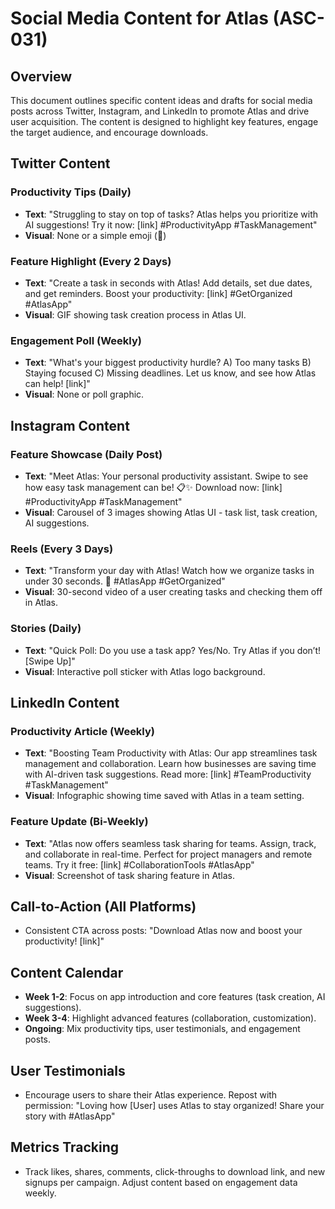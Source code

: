 # Social Media Content for Atlas (ASC-031)

## Overview
This document outlines specific content ideas and drafts for social media posts across Twitter, Instagram, and LinkedIn to promote Atlas and drive user acquisition. The content is designed to highlight key features, engage the target audience, and encourage downloads.

## Twitter Content

### Productivity Tips (Daily)
- **Text**: "Struggling to stay on top of tasks? Atlas helps you prioritize with AI suggestions! Try it now: [link] #ProductivityApp #TaskManagement"
- **Visual**: None or a simple emoji (📅)

### Feature Highlight (Every 2 Days)
- **Text**: "Create a task in seconds with Atlas! Add details, set due dates, and get reminders. Boost your productivity: [link] #GetOrganized #AtlasApp"
- **Visual**: GIF showing task creation process in Atlas UI.

### Engagement Poll (Weekly)
- **Text**: "What's your biggest productivity hurdle? A) Too many tasks B) Staying focused C) Missing deadlines. Let us know, and see how Atlas can help! [link]"
- **Visual**: None or poll graphic.

## Instagram Content

### Feature Showcase (Daily Post)
- **Text**: "Meet Atlas: Your personal productivity assistant. Swipe to see how easy task management can be! 📋✨ Download now: [link] #ProductivityApp #TaskManagement"
- **Visual**: Carousel of 3 images showing Atlas UI - task list, task creation, AI suggestions.

### Reels (Every 3 Days)
- **Text**: "Transform your day with Atlas! Watch how we organize tasks in under 30 seconds. 🚀 #AtlasApp #GetOrganized"
- **Visual**: 30-second video of a user creating tasks and checking them off in Atlas.

### Stories (Daily)
- **Text**: "Quick Poll: Do you use a task app? Yes/No. Try Atlas if you don’t! [Swipe Up]"
- **Visual**: Interactive poll sticker with Atlas logo background.

## LinkedIn Content

### Productivity Article (Weekly)
- **Text**: "Boosting Team Productivity with Atlas: Our app streamlines task management and collaboration. Learn how businesses are saving time with AI-driven task suggestions. Read more: [link] #TeamProductivity #TaskManagement"
- **Visual**: Infographic showing time saved with Atlas in a team setting.

### Feature Update (Bi-Weekly)
- **Text**: "Atlas now offers seamless task sharing for teams. Assign, track, and collaborate in real-time. Perfect for project managers and remote teams. Try it free: [link] #CollaborationTools #AtlasApp"
- **Visual**: Screenshot of task sharing feature in Atlas.

## Call-to-Action (All Platforms)
- Consistent CTA across posts: "Download Atlas now and boost your productivity! [link]"

## Content Calendar
- **Week 1-2**: Focus on app introduction and core features (task creation, AI suggestions).
- **Week 3-4**: Highlight advanced features (collaboration, customization).
- **Ongoing**: Mix productivity tips, user testimonials, and engagement posts.

## User Testimonials
- Encourage users to share their Atlas experience. Repost with permission: "Loving how [User] uses Atlas to stay organized! Share your story with #AtlasApp"

## Metrics Tracking
- Track likes, shares, comments, click-throughs to download link, and new signups per campaign. Adjust content based on engagement data weekly.
